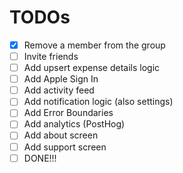 # TODOs

- [x] Remove a member from the group
- [ ] Invite friends
- [ ] Add upsert expense details logic
- [ ] Add Apple Sign In
- [ ] Add activity feed
- [ ] Add notification logic (also settings)
- [ ] Add Error Boundaries
- [ ] Add analytics (PostHog)
- [ ] Add about screen
- [ ] Add support screen
- [ ] DONE!!!
